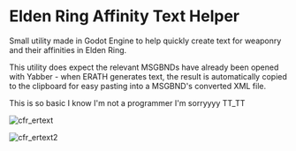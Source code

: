 # Elden Ring Affinity Text Helper
Small utility made in Godot Engine to help quickly create text for weaponry and their affinities in Elden Ring.

This utility does expect the relevant MSGBNDs have already been opened with Yabber - when ERATH generates text, the result is automatically copied to the clipboard for easy pasting into a MSGBND's converted XML file.

This is so basic I know I'm not a programmer I'm sorryyyy TT_TT

![cfr_ertext](https://user-images.githubusercontent.com/106239192/170238404-4703e914-66f1-4777-a1f1-73364ed16c93.png)

![cfr_ertext2](https://user-images.githubusercontent.com/106239192/170238441-07f14706-6279-4c7c-86ae-be8c4f94f5f8.png)
